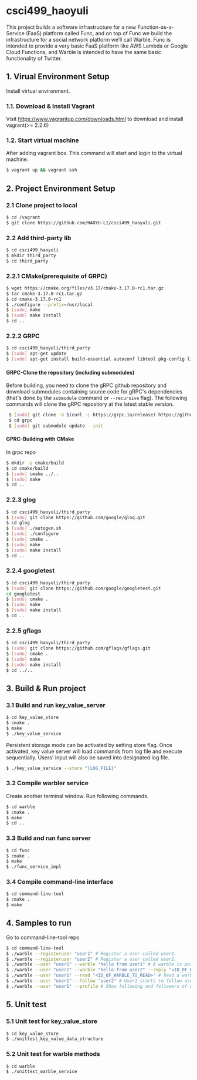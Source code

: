 # csci499_haoyuli

This project builds a software infrastructure for a new Function-as-a-Service (FaaS) platform called Func, and on top of Func we build the infrastructure for a social network platform we’ll call Warble.  Func is intended to provide a very basic FaaS platform like AWS Lambda or Google Cloud Functions, and Warble is intended to have the same basic functionality of Twitter.


## 1. Virual Environment Setup

Install virtual environment.
### 1.1. Download & Install Vagrant 

Visit https://www.vagrantup.com/downloads.html to download and install vagrant(>= 2.2.6)

### 1.2. Start virtual machine
After adding vagrant box. This command will start and login to the virtual machine.

```sh
$ vagrant up && vagrant ssh
```

## 2. Project Environment Setup

### 2.1 Clone project to local

```sh
$ cd /vagrant
$ git clone https://github.com/HAOYU-LI/csci499_haoyuli.git
```

### 2.2 Add third-party lib

```sh
$ cd csci499_haoyuli
$ mkdir third_party
$ cd third_party
```

### 2.2.1 CMake(prerequisite of GRPC)
```sh
$ wget https://cmake.org/files/v3.17/cmake-3.17.0-rc1.tar.gz
$ tar cmake-3.17.0-rc1.tar.gz 
$ cd cmake-3.17.0-rc1
$ ./configure --prefix=/usr/local
$ [sudo] make
$ [sudo] make install
$ cd ..
``` 

### 2.2.2 GRPC

```sh
$ cd csci499_haoyuli/third_party
$ [sudo] apt-get update
$ [sudo] apt-get install build-essential autoconf libtool pkg-config libc-ares-dev automake golang
```

#### GRPC-Clone the repository (including submodules)

Before building, you need to clone the gRPC github repository and download submodules containing source code
for gRPC's dependencies (that's done by the `submodule` command or `--recursive` flag). The following commands will clone the gRPC
repository at the latest stable version.

```sh
 $ [sudo] git clone -b $(curl -L https://grpc.io/release) https://github.com/grpc/grpc
 $ cd grpc
 $ [sudo] git submodule update --init
 ```

#### GPRC-Building with CMake

In grpc repo

```sh
$ mkdir -p cmake/build
$ cd cmake/build
$ [sudo] cmake ../..
$ [sudo] make
$ cd ..
```

### 2.2.3 glog

```sh
$ cd csci499_haoyuli/third_party
$ [sudo] git clone https://github.com/google/glog.git
$ cd glog
$ [sudo] ./autogen.sh
$ [sudo] ./configure
$ [sudo] cmake .
$ [sudo] make
$ [sudo] make install
$ cd ..
```

### 2.2.4 googletest

```sh
$ cd csci499_haoyuli/third_party
$ [sudo] git clone https://github.com/google/googletest.git
cd googletest
$ [sudo] cmake .
$ [sudo] make
$ [sudo] make install
$ cd ..
```

### 2.2.5 gflags

```sh
$ cd csci499_haoyuli/third_party
$ [sudo] git clone https://github.com/gflags/gflags.git
$ [sudo] cmake .
$ [sudo] make
$ [sudo] make install
$ cd ../..
```

## 3. Build & Run project

### 3.1 Build and run key_value_server
```sh
$ cd key_value_store
$ cmake .
$ make
$ ./key_value_service
```

Persistent storage mode can be activated by setting store flag. Once activated, key value
server will load commands from log file and execute sequentially. Users' input will also be saved into designated log file.
```sh
$ ./key_value_service --store "[LOG_FILE]"
```

### 3.2 Compile warbler service
Create another terminal window. Run following commands.
```sh
$ cd warble
$ cmake .
$ make
$ cd ..
```

### 3.3 Build and run func server
```sh
$ cd func
$ cmake .
$ make
$ ./func_service_impl
```

### 3.4 Compile command-line interface
```sh
$ cd command-line-tool
$ cmake .
$ make
```

## 4. Samples to run
Go to command-line-tool repo

```sh
$ cd command-line-tool
$ ./warble --registeruser "user1" # Register a user called user1.
$ ./warble --registeruser "user2" # Register a user called user2.
$ ./warble --user "user1" --warble "hello from user1" # A warble is posted by user1
$ ./warble --user "user2" --warble "hello from user2" --reply "<ID_OF_WARBLE_TO_REPLY>" # Reply to a warble
$ ./warble --user "user1" --read "<ID_OF_WARBLE_TO_READ>" # Read a warble thread that ends at warble id.
$ ./warble --user "user1" --follow "user2" # User1 starts to follow user2
$ ./warble --user "user1" --profile # Show following and followers of user1.

```

## 5. Unit test
### 5.1 Unit test for key_value_store
```sh
$ cd key_value_store
$ ./unittest_key_value_data_structure
```

### 5.2 Unit test for warble methods
```sh
$ cd warble
$ ./unittest_warble_service
```

